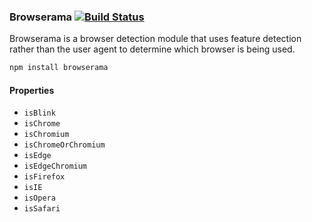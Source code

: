### Browserama [![Build Status](https://travis-ci.org/MyPureCloud/browserama.svg?branch=master)](https://travis-ci.org/MyPureCloud/browserama)

Browserama is a browser detection module that uses feature detection rather than
the user agent to determine which browser is being used.

```sh
npm install browserama
```

#### Properties

- `isBlink`
- `isChrome`
- `isChromium`
- `isChromeOrChromium`
- `isEdge`
- `isEdgeChromium`
- `isFirefox`
- `isIE`
- `isOpera`
- `isSafari`
